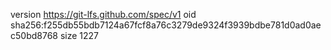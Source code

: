 version https://git-lfs.github.com/spec/v1
oid sha256:f255db55bdb7124a67fcf8a76c3279de9324f3939bdbe781d0ad0aec50bd8768
size 1227
